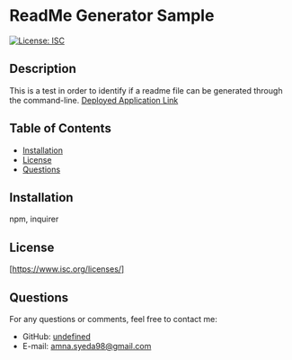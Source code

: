 
  # ReadMe Generator Sample   
  [![License: ISC](https://img.shields.io/badge/License-ISC-blue.svg)](https://opensource.org/licenses/ISC) 

  ## Description
  This is a test in order to identify if a readme file can be generated through the command-line. 
  [Deployed Application Link](https://amnasyeda.github.io/professional-readme-generator/)

  ## Table of Contents
  * [Installation](#installation)
  * [License](#license)
  * [Questions](#questions)
  
  ## Installation
  npm, inquirer

  ## License 
  [https://www.isc.org/licenses/]

  ## Questions
  For any questions or comments, feel free to contact me:
  * GitHub: [undefined](https://github.com/undefined)
  * E-mail: [amna.syeda98@gmail.com](mailto:amna.syeda98@gmail.com)
  